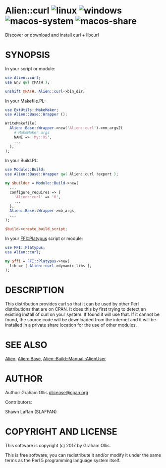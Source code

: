 # Alien::curl ![linux](https://github.com/PerlAlien/Alien-curl/workflows/linux/badge.svg) ![windows](https://github.com/PerlAlien/Alien-curl/workflows/windows/badge.svg) ![macos-system](https://github.com/PerlAlien/Alien-curl/workflows/macos-system/badge.svg) ![macos-share](https://github.com/PerlAlien/Alien-curl/workflows/macos-share/badge.svg)

Discover or download and install curl + libcurl

# SYNOPSIS

In your script or module:

```perl
use Alien::curl;
use Env qw( @PATH );

unshift @PATH, Alien::curl->bin_dir;
```

In your Makefile.PL:

```perl
use ExtUtils::MakeMaker;
use Alien::Base::Wrapper ();

WriteMakefile(
  Alien::Base::Wrapper->new('Alien::curl')->mm_args2(
    # MakeMaker args
    NAME => 'My::XS',
    ...
  ),
);
```

In your Build.PL:

```perl
use Module::Build;
use Alien::Base::Wrapper qw( Alien::curl !export );

my $builder = Module::Build->new(
  ...
  configure_requires => {
    'Alien::curl' => '0',
    ...
  },
  Alien::Base::Wrapper->mb_args,
  ...
);

$build->create_build_script;
```

In your [FFI::Platypus](https://metacpan.org/pod/FFI::Platypus) script or module:

```perl
use FFI::Platypus;
use Alien::curl;

my $ffi = FFI::Platypus->new(
  lib => [ Alien::curl->dynamic_libs ],
);
```

# DESCRIPTION

This distribution provides curl so that it can be used by other
Perl distributions that are on CPAN.  It does this by first trying to
detect an existing install of curl on your system.  If found it
will use that.  If it cannot be found, the source code will be downloaded
from the internet and it will be installed in a private share location
for the use of other modules.

# SEE ALSO

[Alien](https://metacpan.org/pod/Alien), [Alien::Base](https://metacpan.org/pod/Alien::Base), [Alien::Build::Manual::AlienUser](https://metacpan.org/pod/Alien::Build::Manual::AlienUser)

# AUTHOR

Author: Graham Ollis <plicease@cpan.org>

Contributors:

Shawn Laffan (SLAFFAN)

# COPYRIGHT AND LICENSE

This software is copyright (c) 2017 by Graham Ollis.

This is free software; you can redistribute it and/or modify it under
the same terms as the Perl 5 programming language system itself.
